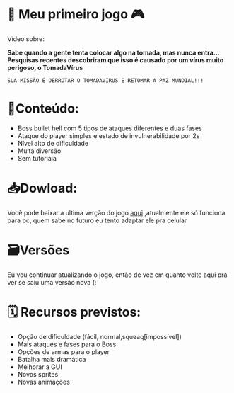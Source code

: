 # 🔌 Meu primeiro jogo 🎮
Vídeo sobre:

**Sabe quando a gente tenta colocar algo na tomada, mas nunca entra...
Pesquisas recentes descobriram que isso é causado por um vírus muito perigoso, o TomadaVírus**
````
SUA MISSÃO É DERROTAR O TOMADAVÍRUS E RETOMAR A PAZ MUNDIAL!!!
````

# 🔌Conteúdo:

-  Boss bullet hell com 5 tipos de ataques diferentes e duas fases
-  Ataque do player simples e estado de invulnerabilidade por 2s
-  Nível alto de dificuldade
-  Muita diversão
-  Sem tutoriaia

# 📥Dowload:
Você pode baixar a ultima verção do jogo [aqui](https://github.com/lucaphill/TomadaVirus/releases)
,atualmente ele só funciona para pc, quem sabe no futuro eu tento adaptar ele pra celular


#  🗃️Versões
Eu vou continuar atualizando o jogo, então de vez em quanto volte aqui pra ver se saiu uma versão nova (:

# 🗓️ Recursos previstos:


-  Opção de dificuldade (fácil, normal,squeaq[impossível])
-  Mais ataques e fases para o Boss
-  Opções de armas para o player
-  Batalha mais dramática 
-  Melhorar a GUI
-  Novos sprites 
-  Novas animações

